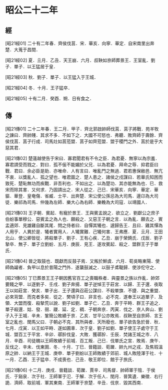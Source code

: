 # 昭公二十二年

## 經 <a name="10Zhao21Jing"></a>

<a name="10Zhao21Jing01">[昭21經01]</a> 二十有二年春．齊侯伐莒．宋．華亥．向寧．華定．自宋南里出奔楚．大蒐于昌間．

<a name="10Zhao21Jing02">[昭21經02]</a> 夏．亖月．乙丑．天王崩．六月．叔鞅如亰師葬景王．王室亂．劉子．單子．以王猛居于皇．

<a name="10Zhao21Jing03">[昭21經03]</a> 秋．劉子．單子．以王猛入于王城．

<a name="10Zhao21Jing04">[昭21經04]</a> 冬．十月．王子猛卒．

<a name="10Zhao21Jing05">[昭21經05]</a> 十有二月．癸酉．朔．日有食之．

## 傳 <a name="10Zhao21Zhuan"></a>

<a name="10Zhao21Zhuan01">[昭21傳01]</a> 二十二年春．王二月．甲子．齊北郭啟帥師伐莒．莒子將戰．苑羊牧之諫曰．齊帥賤．其求不多．不如下之．大國不可怒也．弗聽．敗齊師于壽餘．齊侯伐莒．莒子行成．司馬灶如莒蒞盟．莒子如齊蒞盟．盟于稷門之外．莒於是乎大惡其君．

<a name="10Zhao21Zhuan02">[昭21傳02]</a> 楚薳越使告于宋曰．寡君聞君有不令之臣．為君憂．無寧以為宗羞．寡君請受而戮之．對曰．孤不佞不能媚於父兄．以為君憂．拜命之辱．抑君臣曰戰．君曰．余必臣是助．亦唯命．人有言曰．唯亂門之無過．君若惠保敝邑．無亢不衷．以獎亂人．孤之望也．唯君圖之．楚人患之．諸侯之戍謀曰．若華氏知困而致死．楚恥無功而疾戰．非吾利也．不如出之．以為楚功．其亦能無為也．巳．救宋而除其害．又何求．乃固請出之．宋人從之．己巳．宋華亥．向寧．華定．華貙．華登．皇奄傷．省臧．士平．出奔楚．宋公使公孫忌為大司馬．邊卬為大司徒．樂祁為司馬．仲幾為左師．樂大心為右師．樂輓為大司寇．以靖國人．

<a name="10Zhao21Zhuan03">[昭21傳03]</a> 王子朝．賓起．有寵於景王．王與賓孟說之．欲立之．劉獻公之庶子伯蚡事單穆公．惡賓孟之為人也．願殺之．又惡王子朝之言．以為亂．願去之．賓孟適郊．見雄雞自斷其尾．問之侍者曰．自憚其犧也．遽歸告王．且曰．雞其憚為人用乎．人異於是．犧者實用人．人犧實難．己犧何害．王弗應．夏．亖月．王田北山．使公卿皆從．將殺單子．劉子．王有心疾．乙丑．崩于榮錡氏．戊辰．劉子摯卒．無子．單子立劉蚡．五月．庚辰．見王．遂攻賓起．殺之．盟群王子于單氏．

<a name="10Zhao21Zhuan04">[昭21傳04]</a> 晉之取鼓也．既獻而反鼓子焉．又叛於鮮虞．六月．荀吳略東陽．使師偽糴者．負甲以息於昔陽之門外．遂襲鼓滅之．以鼓子鳶鞮歸．使涉佗守之．

<a name="10Zhao21Zhuan05">[昭21傳05]</a> 丁巳葬景王王子朝因舊官百工之喪職秩者．與靈景之族以作亂．帥郊要餞之甲．以逐劉子．壬戌．劉子奔揚．單子逆悼王于莊宮．以歸．王子還．夜取王以如莊宮．癸亥．單子出．王子還與召莊公謀曰．不殺單旗．不捷．與之重盟．必來背盟．而克者多矣．從之．樊頃子曰．非言也．必不克．遂奉王以追單子．及領．大盟而復．殺摯荒以說．劉子如劉．單子亡．乙丑．奔于平畤．群王子追之．單子殺還．姑．發．弱．鬷．延．定．稠．子朝奔亰．丙寅．伐之．亰人奔山．劉子入于王城．辛未．鞏簡公敗績于亰．乙亥．甘平公亦敗焉．叔鞅至自亰師．言王室之亂也．閔馬父曰．子朝必不克．其所與者．天所廢也．單子欲告急於晉．秋．七月．戊寅．以王如平畤．遂如圃車．次于皇．劉子如劉．單子使王子處守于王城．盟百工于平宮．辛卯．鄩肸伐皇．大敗．獲鄩肸．壬辰．焚諸王城之市．八月．辛酉．司徒醜以王師敗績于前城．百工叛．己巳．伐單氏之宮．敗焉．庚午．反伐之．辛未．伐東圉．冬．十月．丁巳．晉籍談．荀躒．帥九州之戎．及焦瑕溫原之帥．以納王于王城．庚申．單子劉蚡以王師敗績于郊前．城人敗陸渾于社．十一月．乙酉．王子猛卒．不成喪也．己丑．敬王即位．館于子旅氏．

<a name="10Zhao21Zhuan06">[昭21傳06]</a> 十二月．庚戌．晉籍談．荀躒．賈辛．司馬督．帥師軍于陰．于侯氏．于谿泉．次于社．王師軍于氾．于解．次于任人．閏月．晉箕遺．樂徵．右行詭．濟師．取前城．軍其東南．王師軍于亰楚．辛丑．伐亰．毀其西南．

